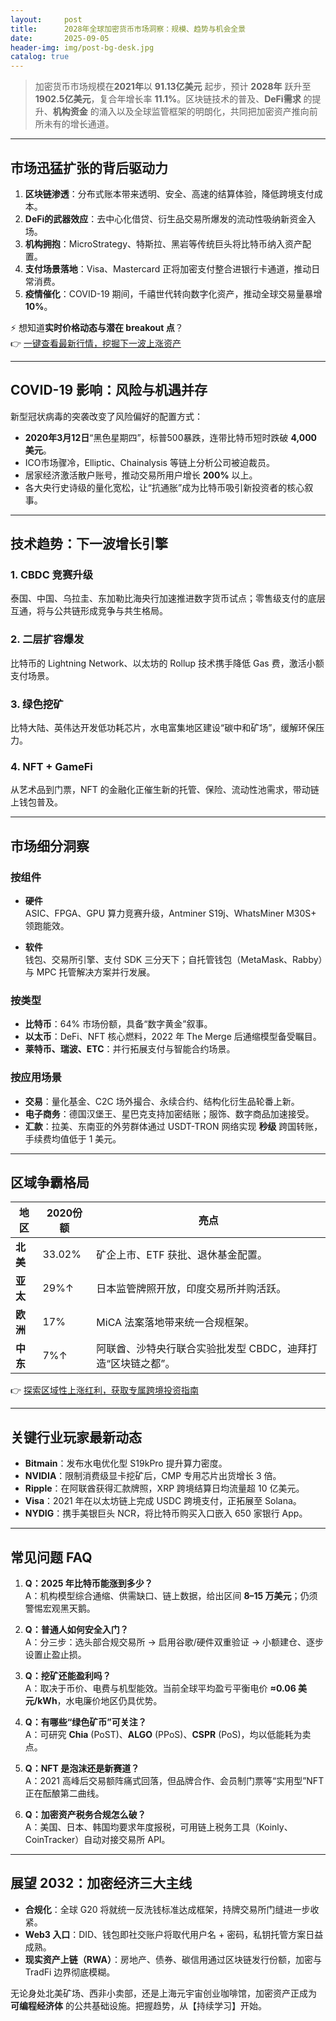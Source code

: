 ```yaml
---
layout:     post
title:      2028年全球加密货币市场洞察：规模、趋势与机会全景
date:       2025-09-05
header-img: img/post-bg-desk.jpg
catalog: true
---
```


> 加密货币市场规模在**2021年**以 **91.13亿美元** 起步，预计 **2028年** 跃升至 **1902.5亿美元**，复合年增长率 **11.1%**。区块链技术的普及、**DeFi需求** 的提升、**机构资金** 的涌入以及全球监管框架的明朗化，共同把加密资产推向前所未有的增长通道。

---

## 市场迅猛扩张的背后驱动力

1. **区块链渗透**：分布式账本带来透明、安全、高速的结算体验，降低跨境支付成本。  
2. **DeFi的武器效应**：去中心化借贷、衍生品交易所爆发的流动性吸纳新资金入场。  
3. **机构拥抱**：MicroStrategy、特斯拉、黑岩等传统巨头将比特币纳入资产配置。  
4. **支付场景落地**：Visa、Mastercard 正将加密支付整合进银行卡通道，推动日常消费。  
5. **疫情催化**：COVID-19 期间，千禧世代转向数字化资产，推动全球交易量暴增 **10%**。

⚡ 想知道**实时价格动态与潜在 breakout 点**？  
👉 [一键查看最新行情，挖掘下一波上涨资产](https://okxdog.com/)

---

## COVID-19 影响：风险与机遇并存

新型冠状病毒的突袭改变了风险偏好的配置方式：  
- **2020年3月12日**“黑色星期四”，标普500暴跌，连带比特币短时跌破 **4,000美元**。  
- ICO市场骤冷，Elliptic、Chainalysis 等链上分析公司被迫裁员。  
- 居家经济激活散户账号，推动交易所用户增长 **200%** 以上。  
- 各大央行史诗级的量化宽松，让“抗通胀”成为比特币吸引新投资者的核心叙事。

---

## 技术趋势：下一波增长引擎

### 1. **CBDC 竞赛升级**  
泰国、中国、乌拉圭、东加勒比海央行加速推进数字货币试点；零售级支付的底层互通，将与公共链形成竞争与共生格局。

### 2. **二层扩容爆发**  
比特币的 Lightning Network、以太坊的 Rollup 技术携手降低 Gas 费，激活小额支付场景。

### 3. **绿色挖矿**  
比特大陆、英伟达开发低功耗芯片，水电富集地区建设“碳中和矿场”，缓解环保压力。

### 4. **NFT + GameFi**  
从艺术品到门票，NFT 的金融化正催生新的托管、保险、流动性池需求，带动链上钱包普及。

---

## 市场细分洞察

### 按组件

- **硬件**  
  ASIC、FPGA、GPU 算力竞赛升级，Antminer S19j、WhatsMiner M30S+ 领跑能效。  

- **软件**  
  钱包、交易所引擎、支付 SDK 三分天下；自托管钱包（MetaMask、Rabby）与 MPC 托管解决方案并行发展。

### 按类型

- **比特币**：64% 市场份额，具备“数字黄金”叙事。  
- **以太币**：DeFi、NFT 核心燃料，2022 年 The Merge 后通缩模型备受瞩目。  
- **莱特币、瑞波、ETC**：并行拓展支付与智能合约场景。

### 按应用场景

- **交易**：量化基金、C2C 场外撮合、永续合约、结构化衍生品轮番上新。  
- **电子商务**：德国汉堡王、星巴克支持加密结账；服饰、数字商品加速接受。  
- **汇款**：拉美、东南亚的外劳群体通过 USDT-TRON 网络实现 **秒级** 跨国转账，手续费均值低于 1 美元。

---

## 区域争霸格局

| 地区 | 2020份额 |   亮点 |
|------|-----------|--------|
| **北美** | 33.02% | 矿企上市、ETF 获批、退休基金配置。 |
| **亚太** | 29%↑ | 日本监管牌照开放，印度交易所并购活跃。 |
| **欧洲** | 17% | MiCA 法案落地带来统一合规框架。 |
| **中东** | 7%↑ | 阿联酋、沙特央行联合实验批发型 CBDC，迪拜打造“区块链之都”。 |

👉 [探索区域性上涨红利，获取专属跨境投资指南](https://okxdog.com/)

---

## 关键行业玩家最新动态

- **Bitmain**：发布水电优化型 S19kPro 提升算力密度。  
- **NVIDIA**：限制消费级显卡挖矿后，CMP 专用芯片出货增长 3 倍。  
- **Ripple**：在阿联酋获得汇款牌照，XRP 跨境结算日均流量超 10 亿美元。  
- **Visa**：2021 年在以太坊链上完成 USDC 跨境支付，正拓展至 Solana。  
- **NYDIG**：携手美银巨头 NCR，将比特币购买入口嵌入 650 家银行 App。

---

## 常见问题 FAQ

1. **Q：2025 年比特币能涨到多少？**  
   A：机构模型综合通缩、供需缺口、链上数据，给出区间 **8–15 万美元**；仍须警惕宏观黑天鹅。

2. **Q：普通人如何安全入门？**  
   A：分三步：选头部合规交易所 → 启用谷歌/硬件双重验证 → 小额建仓、逐步设置止盈止损。

3. **Q：挖矿还能盈利吗？**  
   A：取决于币价、电费与机型能效。当前全球平均盈亏平衡电价 **≈0.06 美元/kWh**，水电廉价地区仍具优势。

4. **Q：有哪些“绿色矿币”可关注？**  
   A：可研究 **Chia** (PoST)、**ALGO** (PPoS)、**CSPR** (PoS)，均以低能耗为卖点。

5. **Q：NFT 是泡沫还是新赛道？**  
   A：2021 高峰后交易额阵痛式回落，但品牌合作、会员制门票等“实用型”NFT 正在酝酿第二曲线。

6. **Q：加密资产税务合规怎么破？**  
   A：美国、日本、韩国均要求年度报税，可用链上税务工具（Koinly、CoinTracker）自动对接交易所 API。

---

## 展望 2032：加密经济三大主线

- **合规化**：全球 G20 将就统一反洗钱标准达成框架，持牌交易所门缝进一步收紧。  
- **Web3 入口**：DID、钱包即社交账户将取代用户名 + 密码，私钥托管方案日益成熟。  
- **现实资产上链（RWA）**：房地产、债券、碳信用通过区块链发行份额，加密与 TradFi 边界彻底模糊。

无论身处北美矿场、西非小卖部，还是上海元宇宙创业咖啡馆，加密资产正成为 **可编程经济体** 的公共基础设施。把握趋势，从【持续学习】开始。